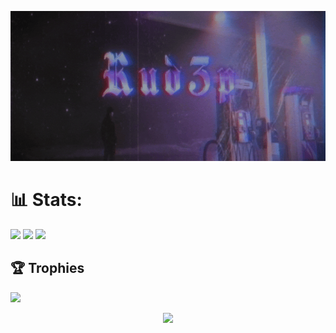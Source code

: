 <p align="center">
  <img src="standard (1).gif" width="680" height="240"/>
</p>

# 📊 Stats:
![](https://github-readme-stats-sigma-five.vercel.app/api?username=Rud3p&theme=radical&hide_border=false&include_all_commits=false&count_private=false)
![](https://github-readme-streak-stats.herokuapp.com/?user=Rud3p&theme=radical&hide_border=false)
![](https://github-readme-stats-sigma-five.vercel.app/api/top-langs/?username=Rud3p&theme=radical&hide_border=false&include_all_commits=false&count_private=false&layout=compact)

## 🏆 Trophies
![](https://github-profile-trophy.vercel.app/?username=Rud3p&theme=radical&no-frame=false&no-bg=false&margin-w=4)

<p align="center">
  <a href="https://discord.com/users/1158765102179291136"><img src="https://lanyard.cnrad.dev/api/1158765102179291136"></a>
</p>
